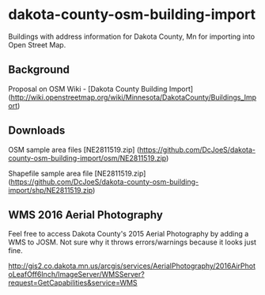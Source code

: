 # dakota-county-osm-building-import
Buildings with address information for Dakota County, Mn for importing into Open Street Map.

## Background
Proposal on OSM Wiki - [Dakota County Building Import] (http://wiki.openstreetmap.org/wiki/Minnesota/DakotaCounty/Buildings_Import)

## Downloads
OSM sample area files
[NE2811519.zip] (https://github.com/DcJoeS/dakota-county-osm-building-import/osm/NE2811519.zip)

Shapefile sample area file
[NE2811519.zip] (https://github.com/DcJoeS/dakota-county-osm-building-import/shp/NE2811519.zip)

## WMS 2016 Aerial Photography
Feel free to access Dakota County's 2015 Aerial Photography by adding a WMS to JOSM.  Not sure why it throws errors/warnings because it looks just fine.

 http://gis2.co.dakota.mn.us/arcgis/services/AerialPhotography/2016AirPhotoLeafOff6Inch/ImageServer/WMSServer?request=GetCapabilities&service=WMS